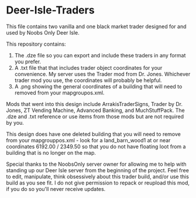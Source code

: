 # Deer-Isle-Traders

This file contains two vanilla and one black market trader designed for and used by Noobs Only Deer Isle.

This repository contains:
1. The .dze file so you can export and include these traders in any format you prefer.
2. A .txt file that that includes trader object coordinates for your convenience. My server uses the Trader mod from Dr. Jones. Whichever trader mod you use, the coordinates will probably be helpful.
3. A .png showing the general coordinates of a building that will need to removed from your mapgroupos.xml.

Mods that went into this design include ArrakisTraderSigns, Trader by Dr. Jones, ZT Vending Machine, Advanced Banking, and MuchStuffPack. The .dze and .txt reference or use items from those mods but are not required by you.

This design does have one deleted building that you will need to remove from your mapgrouppos.xml - look for a land_barn_wood1 at or near coordinates 6192.00 / 2349.50 so that you do not have floating loot from a building that is no longer on the map.

Special thanks to the NoobsOnly server owner for allowing me to help with standing up our Deer Isle server from the beginning of the project. Feel free to edit, manipulate, think obsessively about this trader build, and/or use this build as you see fit. I do not give permission to repack or reupload this mod, if you do so you'll never receive updates.
